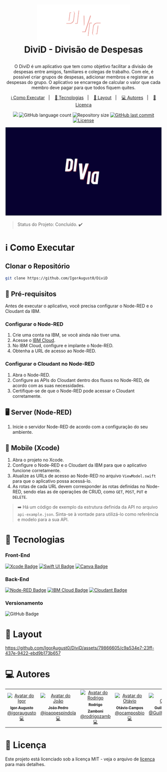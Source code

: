 <h1 align="center">
  <a href="https://github.com/IgorAugust0/NLW-Spacetime"><img src="https://raw.githubusercontent.com/IgorAugust0/IgorAugust0.github.io/main/assets/hackatruck/divid/DiviD%20App%20-%20Hackatruck.png" alt="Markdownify" width="300"></a>
  <br>
  DiviD - Divisão de Despesas
</h1>

<p align="center" style="margin-top: 2em;">
</p>

 <p align="center">
O DiviD é um aplicativo que tem como objetivo facilitar a divisão de despesas entre amigos, familiares e colegas de trabalho. Com ele, é possível criar grupos de despesas, adicionar membros e registrar as despesas do grupo. O aplicativo se encarrega de calcular o valor que cada membro deve pagar para que todos fiquem quites.
</p>

<p align="center">
  <a href="#information_source-como-executar">ℹ️ Como Executar</a>&nbsp;&nbsp;&nbsp;|&nbsp;&nbsp;&nbsp;
  <a href="#rocket-tecnologias">🚀 Tecnologias</a>&nbsp;&nbsp;&nbsp;|&nbsp;&nbsp;&nbsp;
  <a href="#art-layout">🎨 Layout</a>&nbsp;&nbsp;&nbsp;|&nbsp;&nbsp;&nbsp;
  <a href="#computer-autores">💻 Autores</a>&nbsp;&nbsp;&nbsp;|&nbsp;&nbsp;&nbsp;
  <a href="#memo-licença">📝 Licença</a>
</p>

<p align="center">
    <img src="https://img.shields.io/badge/made%20by-Igor%20Augusto-2ecc71?style=flat-square">
    <img alt="GitHub language count" src="https://img.shields.io/github/languages/count/igoraugust0/divid?color=3498db&style=flat-square">
    <img alt="Repository size" src="https://img.shields.io/github/repo-size/igoraugust0/divid?color=e67e22&style=flat-square">
    <a href="https://github.com/IgorAugust0/divid/commits/main/">
        <img alt="GitHub last commit" src="https://img.shields.io/github/last-commit/igoraugust0/divid?color=9b59b6&style=flat-square">
    </a>
    <a href="https://opensource.org/licenses/MIT">
        <img alt="License" src="https://img.shields.io/badge/license-MIT-e74c3c?style=flat-square">
    </a>
</p>

![cover](https://raw.githubusercontent.com/IgorAugust0/IgorAugust0.github.io/main/assets/hackatruck/divid/thumbnail.png)

> Status do Projeto: Concluído. :heavy_check_mark:

# :information_source: Como Executar

## Clonar o Repositório

```bash
git clone https://github.com/IgorAugust0/DiviD
```

## :iphone: Pré-requisitos

Antes de executar o aplicativo, você precisa configurar o Node-RED e o Cloudant da IBM.

### Configurar o Node-RED

1. Crie uma conta na IBM, se você ainda não tiver uma.
2. Acesse o [IBM Cloud](https://cloud.ibm.com/).
3. No IBM Cloud, configure e implante o Node-RED.
4. Obtenha a URL de acesso ao Node-RED.

### Configurar o Cloudant no Node-RED

1. Abra o Node-RED.
2. Configure as APIs do Cloudant dentro dos fluxos no Node-RED, de acordo com as suas necessidades.
3. Certifique-se de que o Node-RED pode acessar o Cloudant corretamente.

## :desktop_computer: Server (Node-RED)

1. Inicie o servidor Node-RED de acordo com a configuração do seu ambiente.

## :iphone: Mobile (Xcode)

1. Abra o projeto no Xcode.
2. Configure o Node-RED e o Cloudant da IBM para que o aplicativo funcione corretamente.
3. Atualize as URLs de acesso ao Node-RED no arquivo `ViewModel.swift` para que o aplicativo possa acessá-lo.
4. As rotas de cada URL devem corresponder às rotas definidas no Node-RED, sendo elas as de operações de CRUD, como `GET`, `POST`, `PUT` e `DELETE`.

> ➡️ Há um código de exemplo da estrutura definida da API no arquivo `api-example.json`. Sinta-se à vontade para utilizá-lo como referência e modelo para a sua API.

# :rocket: Tecnologias

### Front-End
[![Xcode Badge](https://img.shields.io/badge/Xcode-147EFB.svg?style=for-the-badge&logo=Xcode&logoColor=white)](https://developer.apple.com/xcode/)
[![Swift UI Badge](https://img.shields.io/badge/Swift%20UI-F05138.svg?style=for-the-badge&logo=Swift&logoColor=white)](https://developer.apple.com/xcode/swiftui/)
[![Canva Badge](https://img.shields.io/badge/Canva-00C4CC.svg?style=for-the-badge&logo=Canva&logoColor=white)](https://www.canva.com/)

### Back-End
[![Node-RED Badge](https://img.shields.io/badge/NodeRED-8F0000.svg?style=for-the-badge&logo=Node-RED&logoColor=white)](https://nodered.org/)
[![IBM Cloud Badge](https://img.shields.io/badge/IBM%20Cloud-023C94.svg?style=for-the-badge&logo=IBM&logoColor=white)](https://cloud.ibm.com/)
[![Cloudant Badge](https://img.shields.io/badge/Cloudant-43853D.svg?style=for-the-badge&logo=IBM&logoColor=white)](https://www.ibm.com/cloud/cloudant)

### Versionamento
![GitHub Badge](https://img.shields.io/badge/GitHub-181717.svg?style=for-the-badge&logo=GitHub&logoColor=white)

# :art: Layout

https://github.com/IgorAugust0/DiviD/assets/79866605/c9a534e7-23ff-437e-9422-ebd9b173b657

# :computer: Autores

<table>
  <tr>
    <td align="center">
      <a href="http://github.com/IgorAugust0/">
        <img src="https://avatars.githubusercontent.com/u/79866605?v=4" width="100px;" alt="Avatar do Igor"/>
        <br />
        <sub>
          <b>Igor Augusto</b>
        </sub>
       </a>
       <br />
       <a href="" title="Linkedin">@igoraugusto 💻</a>
       <br />
    </td>
    <td align="center">
      <a href="https://github.com/joaopespindola">
        <img src="https://avatars.githubusercontent.com/u/95454249?v=4" width="100px;" alt="Avatar do João"/>
        <br />
        <sub>
          <b>João Pedro</b>
        </sub>
       </a>
       <br />
       <a href="https://github.com/joaopespindola" title="git">@joaopespindola 💻</a>
       <br />
    </td>
    <td align="center">
      <a href="https://github.com/rodrigozamb">
        <img src="https://avatars.githubusercontent.com/u/35114990?v=4" width="100px;" alt="Avatar do Rodrigo"/>
        <br />
        <sub>
          <b>Rodrigo Zamboni</b>
        </sub>
       </a>
       <br />
       <a href="https://github.com/rodrigozamb" title="git">@rodrigozamb 💻</a>
       <br />
    </td>
    <td align="center">
      <a href="https://github.com/ocamposbio">
        <img src="https://avatars.githubusercontent.com/u/70704777?v=4" width="100px;" alt="Avatar do Otávio"/>
        <br />
        <sub>
          <b>Otávio Campos</b>
        </sub>
       </a>
       <br />
       <a href="https://github.com/rodrigozamb" title="git">@ocamposbio 💻</a>
       <br />
    </td>
    <td align="center">
      <a href="https://github.com/Guilherme0202PM">
        <img src="https://avatars.githubusercontent.com/u/46054442?v=4" width="100px;" alt="Avatar do Guilherme"/>
        <br />
        <sub>
          <b>Guilherme Pereira</b>
        </sub>
       </a>
       <br />
       <a href="https://github.com/Guilherme0202PM" title="git">@Guilherme0202PM 💻</a>
       <br />
    </td>
  </tr>
</table>

# :memo: Licença

Este projeto está licenciado sob a licença MIT - veja o arquivo de [licença](./LICENSE) para mais detalhes.
